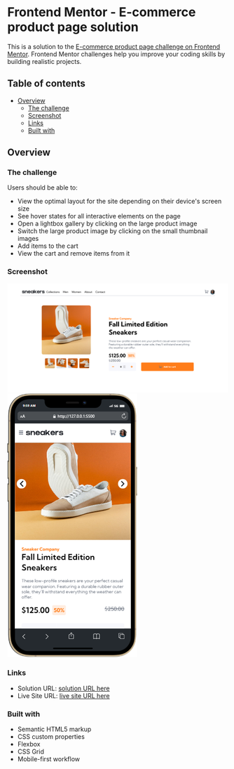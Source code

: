 # Frontend Mentor - E-commerce product page solution

This is a solution to the [E-commerce product page challenge on Frontend Mentor](https://www.frontendmentor.io/challenges/ecommerce-product-page-UPsZ9MJp6). Frontend Mentor challenges help you improve your coding skills by building realistic projects.

## Table of contents

- [Overview](#overview)
  - [The challenge](#the-challenge)
  - [Screenshot](#screenshot)
  - [Links](#links)
  - [Built with](#built-with)

## Overview

### The challenge

Users should be able to:

- View the optimal layout for the site depending on their device's screen size
- See hover states for all interactive elements on the page
- Open a lightbox gallery by clicking on the large product image
- Switch the large product image by clicking on the small thumbnail images
- Add items to the cart
- View the cart and remove items from it

### Screenshot

![](images/desktop.png)
![](images/mobile.png)





### Links

- Solution URL: [solution URL here](https://github.com/AhmNice/ecommerce-product-page-main)
- Live Site URL: [live site URL here](https://ahmnice.github.io/ecommerce-product-page-main/)



### Built with

- Semantic HTML5 markup
- CSS custom properties
- Flexbox
- CSS Grid
- Mobile-first workflow
